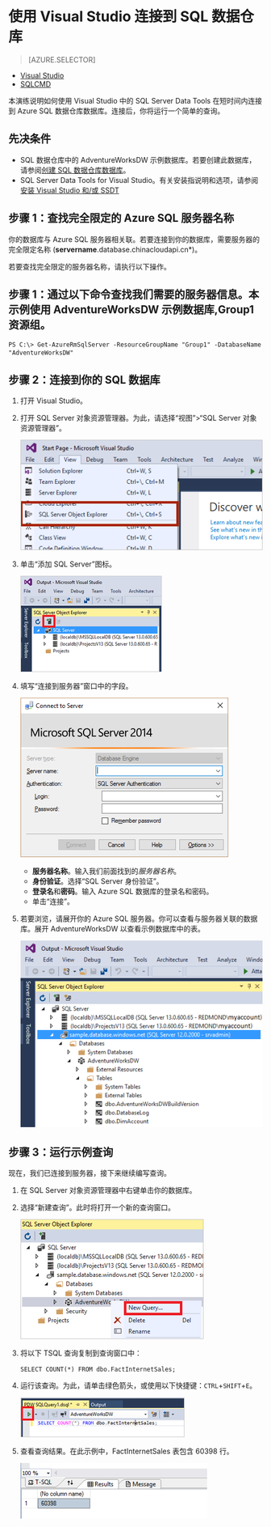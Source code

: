 <properties
   pageTitle="使用 Visual Studio 连接到 SQL 数据仓库 | Azure"
   description="开始连接到 SQL 数据仓库并运行一些查询。"
   services="sql-data-warehouse"
   documentationCenter="NA"
   authors="twounder"
   manager="barbkess"
   editor=""/>

<tags
   ms.service="sql-data-warehouse"
   ms.date="03/03/2016"
   wacn.date="04/11/2016"/>

# 使用 Visual Studio 连接到 SQL 数据仓库

> [AZURE.SELECTOR]
- [Visual Studio](/documentation/articles/sql-data-warehouse-get-started-connect)
- [SQLCMD](/documentation/articles/sql-data-warehouse-get-started-connect-sqlcmd)

本演练说明如何使用 Visual Studio 中的 SQL Server Data Tools 在短时间内连接到 Azure SQL 数据仓库数据库。连接后，你将运行一个简单的查询。

## 先决条件

+ SQL 数据仓库中的 AdventureWorksDW 示例数据库。若要创建此数据库，请参阅[创建 SQL 数据仓库数据库](/documentation/articles/sql-data-warehouse-get-started-provision-powershell)。 
+ SQL Server Data Tools for Visual Studio。有关安装指说明和选项，请参阅[安装 Visual Studio 和/或 SSDT](/documentation/articles/sql-data-warehouse-install-visual-studio)

## 步骤 1：查找完全限定的 Azure SQL 服务器名称

你的数据库与 Azure SQL 服务器相关联。若要连接到你的数据库，需要服务器的完全限定名称 (**servername**.database.chinacloudapi.cn*)。

若要查找完全限定的服务器名称，请执行以下操作。

## 步骤 1：通过以下命令查找我们需要的服务器信息。本示例使用 AdventureWorksDW 示例数据库,Group1 资源组。
 
	PS C:\> Get-AzureRmSqlServer -ResourceGroupName "Group1" -DatabaseName "AdventureWorksDW"  

## 步骤 2：连接到你的 SQL 数据库

1. 打开 Visual Studio。
2. 打开 SQL Server 对象资源管理器。为此，请选择“视图”>“SQL Server 对象资源管理器”。
 
    ![SQL Server 对象资源管理器][2]

3. 单击“添加 SQL Server”图标。

    ![添加 SQL 服务器][3]

1. 填写“连接到服务器”窗口中的字段。

    ![连接到服务器][4]

    - **服务器名称**。输入我们前面找到的*服务器名称*。
    - **身份验证**。选择“SQL Server 身份验证”。
    - **登录名**和**密码**。输入 Azure SQL 数据库的登录名和密码。
    - 单击“连接”。

1. 若要浏览，请展开你的 Azure SQL 服务器。你可以查看与服务器关联的数据库。展开 AdventureWorksDW 以查看示例数据库中的表。

    ![浏览 AdventureWorksDW][5]


## 步骤 3：运行示例查询

现在，我们已连接到服务器，接下来继续编写查询。

1. 在 SQL Server 对象资源管理器中右键单击你的数据库。 

2. 选择“新建查询”。此时将打开一个新的查询窗口。

    ![新建查询][6]

3. 将以下 TSQL 查询复制到查询窗口中：

	```
	SELECT COUNT(*) FROM dbo.FactInternetSales;
	```

4. 运行该查询。为此，请单击绿色箭头，或使用以下快捷键：`CTRL`+`SHIFT`+`E`。

    ![运行查询][7]

1. 查看查询结果。在此示例中，FactInternetSales 表包含 60398 行。

    ![查询结果][8]




<!--Image references-->

[1]: ./media/sql-data-warehouse-get-started-connect/get-server-name.png
[2]: ./media/sql-data-warehouse-get-started-connect/open-ssdt.png
[3]: ./media/sql-data-warehouse-get-started-connect/add-server.png
[4]: ./media/sql-data-warehouse-get-started-connect/connection-dialog.png
[5]: ./media/sql-data-warehouse-get-started-connect/explore-sample.png
[6]: ./media/sql-data-warehouse-get-started-connect/new-query2.png
[7]: ./media/sql-data-warehouse-get-started-connect/run-query.png
[8]: ./media/sql-data-warehouse-get-started-connect/query-results.png
<!---HONumber=Mooncake_0321_2016-->